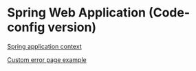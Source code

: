 # Spring Web Application (Code-config version)

[Spring application context](https://www.jetbrains.com/help/idea/2020.2/spring-support.html?utm_source=product&utm_medium=link&utm_campaign=IU&utm_content=2020.2#spring-file-set)

[Custom error page example](https://carolinafernandez.github.io/development/2019/03/25/Custom-Spring-error-with-Java-config)
